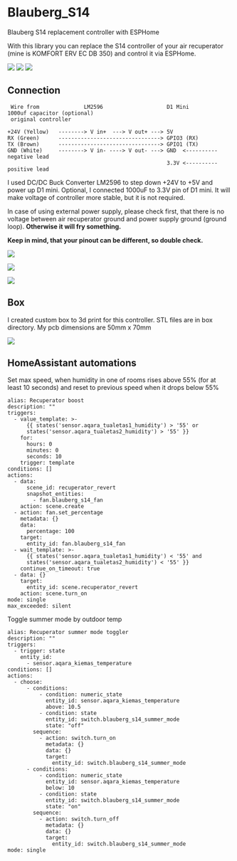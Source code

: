 # Blauberg_S14

Blauberg S14 replacement controller with ESPHome

With this library you can replace the S14 controller of your air recuperator (mine is KOMFORT ERV EC DB 350) and control it via ESPHome.

![](/images/home_assistant_1.png)
![](/images/home_assistant_2.png)
![](/images/controller.jpg)


## Connection

```
 Wire from              LM2596                    D1 Mini          1000uf capacitor (optional)
 original controller

+24V (Yellow)   --------> V in+  ---> V out+ ---> 5V
RX (Green)      --------------------------------> GPIO3 (RX)
TX (Brown)      --------------------------------> GPIO1 (TX)
GND (White)     --------> V in- ----> V out- ---> GND  <---------- negative lead
                                                  3.3V <---------- positive lead
```
I used DC/DC Buck Converter LM2596 to step down +24V to +5V and power up D1 mini.
Optional, I connected 1000uF to 3.3V pin of D1 mini. It will make voltage of controller more stable, but it is not required.

In case of using external power supply, please check first, that there is no voltage between air recuperator ground and power supply ground (ground loop). **Otherwise it will fry something.**

**Keep in mind, that your pinout can be different, so double check.**

![](/images/original_controller_1.jpg)

![](/images/original_controller_2.jpg)

![](/images/original_controller_3.jpg)

## Box

I created custom box to 3d print for this controller. STL files are in box directory.
My pcb dimensions are 50mm x 70mm

![](/images/box.png)

## HomeAssistant automations

Set max speed, when humidity in one of rooms rises above 55% (for at least 10 seconds) and reset to previous speed when it drops below 55%
```
alias: Recuperator boost
description: ""
triggers:
  - value_template: >-
      {{ states('sensor.aqara_tualetas1_humidity') > '55' or
      states('sensor.aqara_tualetas2_humidity') > '55' }}
    for:
      hours: 0
      minutes: 0
      seconds: 10
    trigger: template
conditions: []
actions:
  - data:
      scene_id: recuperator_revert
      snapshot_entities:
        - fan.blauberg_s14_fan
    action: scene.create
  - action: fan.set_percentage
    metadata: {}
    data:
      percentage: 100
    target:
      entity_id: fan.blauberg_s14_fan
  - wait_template: >-
      {{ states('sensor.aqara_tualetas1_humidity') < '55' and
      states('sensor.aqara_tualetas2_humidity') < '55' }}
    continue_on_timeout: true
  - data: {}
    target:
      entity_id: scene.recuperator_revert
    action: scene.turn_on
mode: single
max_exceeded: silent
```

Toggle summer mode by outdoor temp
```
alias: Recuperator summer mode toggler
description: ""
triggers:
  - trigger: state
    entity_id:
      - sensor.aqara_kiemas_temperature
conditions: []
actions:
  - choose:
      - conditions:
          - condition: numeric_state
            entity_id: sensor.aqara_kiemas_temperature
            above: 10.5
          - condition: state
            entity_id: switch.blauberg_s14_summer_mode
            state: "off"
        sequence:
          - action: switch.turn_on
            metadata: {}
            data: {}
            target:
              entity_id: switch.blauberg_s14_summer_mode
      - conditions:
          - condition: numeric_state
            entity_id: sensor.aqara_kiemas_temperature
            below: 10
          - condition: state
            entity_id: switch.blauberg_s14_summer_mode
            state: "on"
        sequence:
          - action: switch.turn_off
            metadata: {}
            data: {}
            target:
              entity_id: switch.blauberg_s14_summer_mode
mode: single
```
